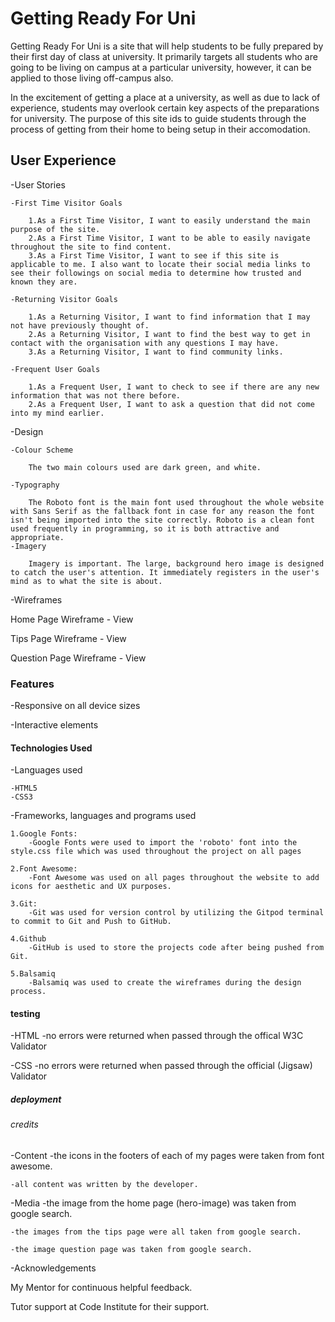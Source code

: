 # Getting Ready For Uni

Getting Ready For Uni is a site that will help students to be fully prepared by their first day of class at university.  It primarily targets all students who are going to be living on campus at a particular university, however, it can be applied to those living off-campus also.  

In the excitement of getting a place at a university, as well as due to lack of experience, students may overlook certain key aspects of the preparations for university.  The purpose of this site ids to guide students through the process of getting from their home to being setup in their accomodation.

## User Experience

-User Stories

    -First Time Visitor Goals

        1.As a First Time Visitor, I want to easily understand the main purpose of the site.
        2.As a First Time Visitor, I want to be able to easily navigate throughout the site to find content.
        3.As a First Time Visitor, I want to see if this site is applicable to me. I also want to locate their social media links to see their followings on social media to determine how trusted and known they are.

    -Returning Visitor Goals

        1.As a Returning Visitor, I want to find information that I may not have previously thought of.
        2.As a Returning Visitor, I want to find the best way to get in contact with the organisation with any questions I may have.
        3.As a Returning Visitor, I want to find community links.

    -Frequent User Goals

        1.As a Frequent User, I want to check to see if there are any new information that was not there before.
        2.As a Frequent User, I want to ask a question that did not come into my mind earlier.
    
-Design

    -Colour Scheme

        The two main colours used are dark green, and white.

    -Typography

        The Roboto font is the main font used throughout the whole website with Sans Serif as the fallback font in case for any reason the font isn't being imported into the site correctly. Roboto is a clean font used frequently in programming, so it is both attractive and appropriate.
    -Imagery

        Imagery is important. The large, background hero image is designed to catch the user's attention. It immediately registers in the user's mind as to what the site is about.

-Wireframes

Home Page Wireframe - View

Tips Page Wireframe - View

Question Page Wireframe - View

### Features

-Responsive on all device sizes

-Interactive elements

#### Technologies Used

-Languages used

    -HTML5
    -CSS3

-Frameworks, languages and programs used

    1.Google Fonts:
        -Google Fonts were used to import the 'roboto' font into the style.css file which was used throughout the project on all pages

    2.Font Awesome:
        -Font Awesome was used on all pages throughout the website to add icons for aesthetic and UX purposes.

    3.Git:
        -Git was used for version control by utilizing the Gitpod terminal to commit to Git and Push to GitHub.

    4.Github
        -GitHub is used to store the projects code after being pushed from Git.

    5.Balsamiq
        -Balsamiq was used to create the wireframes during the design process.


#### testing 

-HTML
    -no errors were returned when passed through the offical W3C Validator

-CSS
    -no errors were returned when passed through the official (Jigsaw) Validator

##### deployment




###### credits

-Content
    -the icons in the footers of each of my pages were taken from font awesome.

    -all content was written by the developer.

-Media
    -the image from the home page (hero-image) was taken from google search.

    -the images from the tips page were all taken from google search.

    -the image question page was taken from google search.

-Acknowledgements

My Mentor for continuous helpful feedback.

Tutor support at Code Institute for their support.



